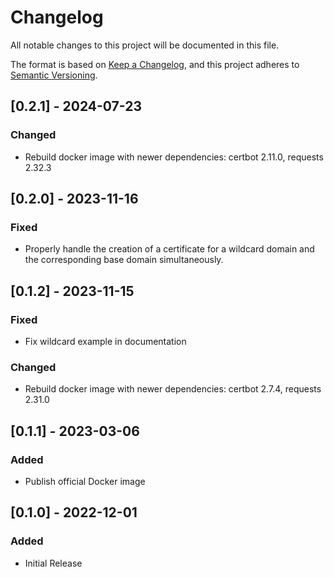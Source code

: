 # Changelog

All notable changes to this project will be documented in this file.

The format is based on [Keep a Changelog](https://keepachangelog.com/en/1.0.0/),
and this project adheres to [Semantic Versioning](https://semver.org/spec/v2.0.0.html).

## [0.2.1] - 2024-07-23

### Changed

- Rebuild docker image with newer dependencies: certbot 2.11.0, requests 2.32.3

## [0.2.0] - 2023-11-16

### Fixed

- Properly handle the creation of a certificate for a wildcard domain and the corresponding base domain simultaneously.

## [0.1.2] - 2023-11-15

### Fixed

- Fix wildcard example in documentation

### Changed

- Rebuild docker image with newer dependencies: certbot 2.7.4, requests 2.31.0

## [0.1.1] - 2023-03-06

### Added

- Publish official Docker image

## [0.1.0] - 2022-12-01

### Added

- Initial Release
